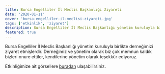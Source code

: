 ```yaml
---
title: Bursa Engelliler İl Meclis Başkanlığı Ziyareti
date: '2020-01-11'
cover: 'bursa-engelliler-il-meclisi-ziyareti.jpg'
tags: ['etkinlik', 'ziyaret']
description: Bursa Engelliler İl Meclis Başkanlığı yönetim kuruluyla birlikte derneğimizi ziyaret etmişlerdir.
featured: true
---
```


Bursa Engelliler İl Meclis Başkanlığı yönetim kuruluyla birlikte derneğimizi ziyaret etmişlerdir. Derneğimiz ve yönetim olarak biz çok memnun kaldık bizleri onure ettiler, kendilerine yönetim olarak teşekkür ediyoruz.

Etkinliğimize ait görsellere <a href="https://photos.app.goo.gl/nDBnEBKZafVHZtKx6" target="_blank" rel="noopener noreferrer">buradan</a> ulaşabilirsiniz.
